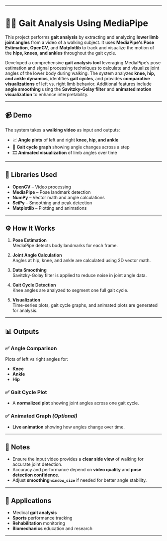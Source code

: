 

---

# 🧍‍♂️ Gait Analysis Using MediaPipe

This project performs **gait analysis** by extracting and analyzing **lower limb joint angles** from a video of a walking subject. It uses **MediaPipe's Pose Estimation**, **OpenCV**, and **Matplotlib** to track and visualize the motion of the **hips, knees, and ankles** throughout the gait cycle.

Developed a comprehensive **gait analysis tool** leveraging MediaPipe’s pose estimation and signal processing techniques to calculate and visualize joint angles of the lower body during walking. The system analyzes **knee, hip, and ankle dynamics**, identifies **gait cycles**, and provides **comparative visualizations** of left vs. right limb behavior. Additional features include **angle smoothing** using the **Savitzky-Golay filter** and **animated motion visualization** to enhance interpretability.

---

## 📹 Demo

The system takes a **walking video** as input and outputs:

- 📈 **Angle plots** of left and right **knee, hip, and ankle**
- 🔄 **Gait cycle graph** showing angle changes across a step
- 🎞️ **Animated visualization** of limb angles over time

---

## 🧰 Libraries Used

- **OpenCV** – Video processing  
- **MediaPipe** – Pose landmark detection  
- **NumPy** – Vector math and angle calculations  
- **SciPy** – Smoothing and peak detection  
- **Matplotlib** – Plotting and animations  

---

## ⚙️ How It Works

1. **Pose Estimation**  
   MediaPipe detects body landmarks for each frame.

2. **Joint Angle Calculation**  
   Angles at hip, knee, and ankle are calculated using 2D vector math.

3. **Data Smoothing**  
   Savitzky-Golay filter is applied to reduce noise in joint angle data.

4. **Gait Cycle Detection**  
   Knee angles are analyzed to segment one full gait cycle.

5. **Visualization**  
   Time-series plots, gait cycle graphs, and animated plots are generated for analysis.

---

## 📊 Outputs

### ✅ Angle Comparison
Plots of left vs right angles for:
- **Knee**
- **Ankle**
- **Hip**

### ✅ Gait Cycle Plot
- A **normalized plot** showing joint angles across one gait cycle.

### ✅ Animated Graph *(Optional)*
- **Live animation** showing how angles change over time.

---

## 📌 Notes

- Ensure the input video provides a **clear side view** of walking for accurate joint detection.
- Accuracy and performance depend on **video quality** and **pose detection confidence**.
- Adjust **smoothing `window_size`** if needed for better angle stability.

---

## 🏥 Applications

- Medical **gait analysis**
- **Sports** performance tracking
- **Rehabilitation** monitoring
- **Biomechanics** education and research

---


